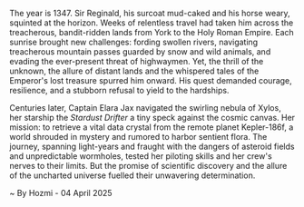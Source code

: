 
The year is 1347.  Sir Reginald, his surcoat mud-caked and his horse weary, squinted at the horizon.  Weeks of relentless travel had taken him across the treacherous, bandit-ridden lands from York to the Holy Roman Empire.  Each sunrise brought new challenges: fording swollen rivers, navigating treacherous mountain passes guarded by snow and wild animals, and evading the ever-present threat of highwaymen. Yet, the thrill of the unknown, the allure of distant lands and the whispered tales of the Emperor's lost treasure spurred him onward. His quest demanded courage, resilience, and a stubborn refusal to yield to the hardships.


Centuries later, Captain Elara Jax navigated the swirling nebula of Xylos, her starship the *Stardust Drifter* a tiny speck against the cosmic canvas.  Her mission: to retrieve a vital data crystal from the remote planet Kepler-186f, a world shrouded in mystery and rumored to harbor sentient flora.  The journey, spanning light-years and fraught with the dangers of asteroid fields and unpredictable wormholes, tested her piloting skills and her crew's nerves to their limits.  But the promise of scientific discovery and the allure of the uncharted universe fuelled their unwavering determination.

~ By Hozmi - 04 April 2025
